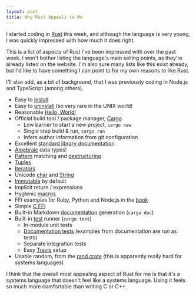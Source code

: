 ```yaml
---
layout: post
title: Why Rust Appeals to Me
---
```


I started coding in [Rust][rust] this week,
and although the language is very young,
I was quickly impressed
with how much it does right.

[rust]: https://www.rust-lang.org

This is a list of
aspects of Rust
I've been impressed with
over the past week.
I won't bother listing
the language's main selling points,
as they're already listed on the website.
I'm also sure
many lists like this
exist already,
but I'd like to have something
I can point to
for my own reasons
to like Rust.

I'll also add,
as a bit of background,
that I was previously coding in
Node.js and TypeScript (among others).

- Easy to [install][install]
- Easy to [uninstall][uninstall] (so very rare in the UNIX world)
- Reasonable [Hello, World!][hello]
- Official build tool / package manager, [Cargo][cargo]
  - Low barrier to start a new project, `cargo new`
  - Single step build & run, `cargo run`
  - Infers author information from git configuration
- Excellent [standard library documentation][stddoc]
- [Algebraic][enums] data types!
- [Pattern][patterns] matching and [destructuring][destructuring]
- [Tuples][tuples]
- [Iterators][iterators]
- Unicode [char][char] and [String][strings]
- [Immutable][mutability] by default
- Implicit return / expressions
- Hygienic [macros][macros]
- FFI examples for Ruby, Python and Node.js in the [book][ffi]
- Simple [C FFI][cffi]
- Built-in Markdown [documentation][documentation] generation (`cargo doc`)
- Built-in [test][testing] runner (`cargo test`)
  - In-module unit tests
  - [Documentation tests][doctests] (examples from documentation are run as
    tests)
  - Separate integration tests
  - Easy [Travis][travis] setup
- Usable random, from the [rand crate][rand] (this is apparently really hard
  for systems languages)

[cargo]: http://doc.crates.io
[cffi]: https://doc.rust-lang.org/stable/book/ffi.html
[char]: https://doc.rust-lang.org/stable/book/primitive-types.html#char
[destructuring]: https://doc.rust-lang.org/stable/book/patterns.html#destructuring
[doctests]: https://doc.rust-lang.org/stable/book/documentation.html#documentation-as-tests
[documentation]: https://doc.rust-lang.org/stable/book/documentation.html
[enums]: https://doc.rust-lang.org/stable/book/enums.html
[ffi]: https://doc.rust-lang.org/stable/book/rust-inside-other-languages.html
[hello]: https://play.rust-lang.org/?code=fn%20main()%20%7B%0A%20%20%20%20println!(%22Hello%2C%20world!%22)%3B%0A%7D%0A
[install]: https://doc.rust-lang.org/stable/book/installing-rust.html
[iterators]: https://doc.rust-lang.org/stable/book/iterators.html
[macros]: https://doc.rust-lang.org/stable/book/macros.html
[mutability]: https://doc.rust-lang.org/stable/book/mutability.html
[patterns]: https://doc.rust-lang.org/stable/book/patterns.html
[rand]: http://doc.rust-lang.org/rand/rand/index.html
[stddoc]: https://doc.rust-lang.org/std/
[strings]: https://doc.rust-lang.org/stable/book/strings.html
[testing]: https://doc.rust-lang.org/stable/book/testing.html
[travis]: http://docs.travis-ci.com/user/languages/rust/
[tuples]: https://doc.rust-lang.org/stable/book/primitive-types.html#tuples
[uninstall]: https://doc.rust-lang.org/stable/book/installing-rust.html#uninstalling

I think that
the overall
most appealing aspect of Rust
for me
is that it's a systems language
that doesn't feel like a systems language.
Using it
feels so much more comfortable
than writing C or C++.
